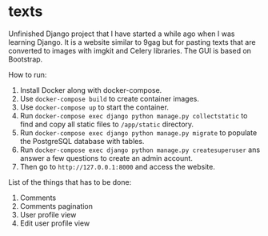 # texts
Unfinished Django project that I have started a while ago when I was learning Django. It is a website similar to 9gag but for pasting texts that are converted to images with imgkit and Celery libraries. The GUI is based on Bootstrap.

How to run:
1. Install Docker along with docker-compose.
1. Use ``docker-compose build`` to create container images.
1. Use ``docker-compose up`` to start the container.
1. Run ``docker-compose exec django python manage.py collectstatic`` to find and copy all static files to ``/app/static`` directory.
1. Run ``docker-compose exec django python manage.py migrate`` to populate the PostgreSQL database with tables.
1. Run ``docker-compose exec django python manage.py createsuperuser`` ans answer a few questions to create an admin account.
1. Then go to ``http://127.0.0.1:8000`` and access the website.

List of the things that has to be done:
1. Comments
1. Comments pagination
1. User profile view
1. Edit user profile view
